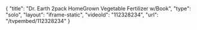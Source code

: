 {
    "title": "Dr. Earth 2pack HomeGrown Vegetable Fertilizer w\/Book",
    "type": "solo",
    "layout": "iframe-static",
    "videoId": "112328234",
    "url": "\/tvpembed\/112328234"
}